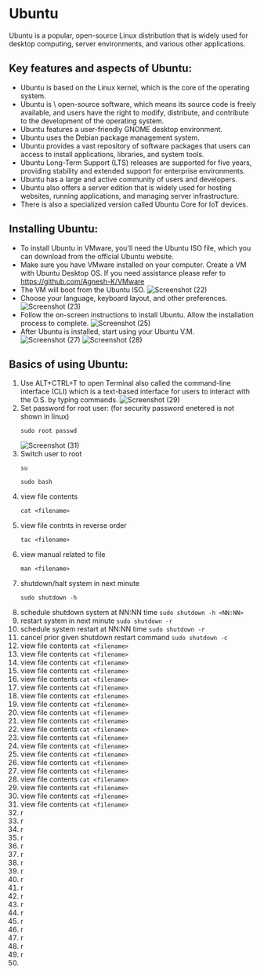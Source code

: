 # Ubuntu

  Ubuntu is a popular, open-source Linux distribution that is widely used for desktop computing, server environments, and various other applications.

## Key features and aspects of Ubuntu:

  - Ubuntu is based on the Linux kernel, which is the core of the operating system.
  - Ubuntu is \ open-source software, which means its source code is freely available, and users have the right to modify, distribute, and contribute to the development of the operating system.
  - Ubuntu features a user-friendly GNOME desktop environment.
  - Ubuntu uses the Debian package management system.
  - Ubuntu provides a vast repository of software packages that users can access to install applications, libraries, and system tools.
  - Ubuntu Long-Term Support (LTS) releases are supported for five years, providing stability and extended support for enterprise environments.
  - Ubuntu has a large and active community of users and developers.
  - Ubuntu also offers a server edition that is widely used for hosting websites, running applications, and managing server infrastructure.
  - There is also a specialized version called Ubuntu Core for IoT devices.

## Installing Ubuntu:

  - To install Ubuntu in VMware, you'll need the Ubuntu ISO file, which you can download from the official Ubuntu website.
  - Make sure you have VMware installed on your computer. Create a VM with Ubuntu Desktop OS. If you need assistance please refer to https://github.com/Agnesh-K/VMware
  - The VM will boot from the Ubuntu ISO.
    ![Screenshot (22)](https://github.com/Agnesh-K/Ubuntu/assets/154126091/7854a61e-2e46-4410-8912-52f2e31abaac)
  - Choose your language, keyboard layout, and other preferences.
    ![Screenshot (23)](https://github.com/Agnesh-K/Ubuntu/assets/154126091/09e0209e-2b9d-4d48-be4e-4a7af779b120)
  - Follow the on-screen instructions to install Ubuntu. Allow the installation process to complete.
    ![Screenshot (25)](https://github.com/Agnesh-K/Ubuntu/assets/154126091/9cded07c-9fa6-4b74-9ff5-d105ecb7798b)
  - After Ubuntu is installed, start using your Ubuntu V.M.
    ![Screenshot (27)](https://github.com/Agnesh-K/Ubuntu/assets/154126091/290edd4b-e240-4afc-9421-02836e1890a7)
    ![Screenshot (28)](https://github.com/Agnesh-K/Ubuntu/assets/154126091/3469ffcc-e90e-4cd3-9c76-3b75c35d5111)

## Basics of using Ubuntu:
  1. Use ALT+CTRL+T to open Terminal also called the command-line interface (CLI) which is a text-based interface for users to interact with the O.S. by typing commands.
     ![Screenshot (29)](https://github.com/Agnesh-K/Ubuntu/assets/154126091/d174d9c1-b4c9-44a0-916f-b4724e342f0b)
  2. Set password for root user: (for security password enetered is not shown in linux)
     ```
     sudo root passwd
     ```
     ![Screenshot (31)](https://github.com/Agnesh-K/Ubuntu/assets/154126091/9359dcc0-d5b8-4eb0-8d9b-2a2119e88d28)
  3. Switch user to root
     ```
     su
     ```
     ```
     sudo bash
     ```
  4. view file contents
     ```
     cat <filename>
     ```
  6. view file contnts in reverse order
     ```
     tac <filename>
     ```
  8. view manual related to file
     ```
     man <filename>
     ```
  9. shutdown/halt system in next minute
     ```
     sudo shutdown -h
     ```
  10. schedule shutdown system at NN:NN time
     ```
     sudo shutdown -h <NN:NN> 
     ```
  11. restart system in next minute
     ```
     sudo shutdown -r
     ```
  12. schedule system restart at NN:NN time
     ```
     sudo shutdown -r
     ```
  13. cancel prior given shutdown restart command
     ```
     sudo shutdown -c
     ```
  14. view file contents
     ```
     cat <filename>
     ```
  15. view file contents
     ```
     cat <filename>
     ```
  16. view file contents
     ```
     cat <filename>
     ```
  17. view file contents
     ```
     cat <filename>
     ```
  18. view file contents
     ```
     cat <filename>
     ```
  19. view file contents
     ```
     cat <filename>
     ```
  20. view file contents
     ```
     cat <filename>
     ```
  21. view file contents
     ```
     cat <filename>
     ```
  22. view file contents
     ```
     cat <filename>
     ```
  23. view file contents
     ```
     cat <filename>
     ```
  24. view file contents
     ```
     cat <filename>
     ```
  25. view file contents
     ```
     cat <filename>
     ```
  26. view file contents
     ```
     cat <filename>
     ```
  27. view file contents
     ```
     cat <filename>
     ```
  28. view file contents
     ```
     cat <filename>
     ```
  29. view file contents
     ```
     cat <filename>
     ```
  30. view file contents
     ```
     cat <filename>
     ```
  31. view file contents
     ```
     cat <filename>
     ```
  32. view file contents
     ```
     cat <filename>
     ```
  33. view file contents
     ```
     cat <filename>
     ```
  34. r
  35. r
  36. r
  37. r
  38. r
  39. r
  40. r
  41. r
  42. r
  43. r
  44. r
  45. r
  46. r
  47. r
  48. r
  49. r
  50. r
  51. r
  52. 


     

      







